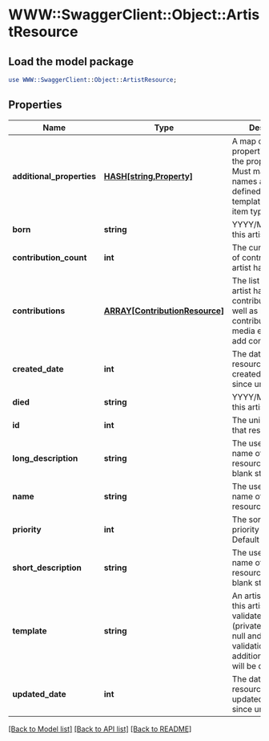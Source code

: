# WWW::SwaggerClient::Object::ArtistResource

## Load the model package
```perl
use WWW::SwaggerClient::Object::ArtistResource;
```

## Properties
Name | Type | Description | Notes
------------ | ------------- | ------------- | -------------
**additional_properties** | [**HASH[string,Property]**](Property.md) | A map of additional properties, keyed on the property name.  Must match the names and types defined in the template for this item type | [optional] 
**born** | **string** | YYYY/MM/DD when this artist was born | [optional] 
**contribution_count** | **int** | The current number of contributions the artist has made | [optional] 
**contributions** | [**ARRAY[ContributionResource]**](ContributionResource.md) | The list of media this artist has contributed to as well as role(s) during contribution.  Use media endpoint to add contributions | [optional] 
**created_date** | **int** | The date/time this resource was created in seconds since unix epoch | [optional] 
**died** | **string** | YYYY/MM/DD when this artist died | [optional] 
**id** | **int** | The unique ID for that resource | [optional] 
**long_description** | **string** | The user friendly name of that resource. Defaults to blank string | [optional] 
**name** | **string** | The user friendly name of that resource | 
**priority** | **int** | The sort order priority ofr the artist.  Default 100 | [optional] 
**short_description** | **string** | The user friendly name of that resource. Defaults to blank string | [optional] 
**template** | **string** | An artist template this artist is validated against (private). May be null and no validation of additional_properties will be done | [optional] 
**updated_date** | **int** | The date/time this resource was last updated in seconds since unix epoch | [optional] 

[[Back to Model list]](../README.md#documentation-for-models) [[Back to API list]](../README.md#documentation-for-api-endpoints) [[Back to README]](../README.md)


